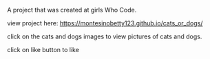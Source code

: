 A project that was created at girls Who Code.

view project here: https://montesinobetty123.github.io/cats_or_dogs/

click on the cats and dogs images to view pictures of cats and dogs.

click on like button to like

